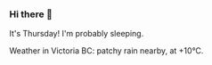 ### Hi there :wave:

It's Thursday! I'm probably sleeping.

Weather in Victoria BC: patchy rain nearby, at +10°C.
